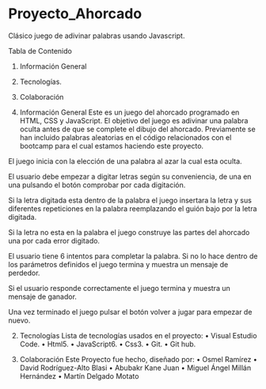 # Proyecto_Ahorcado
Clásico juego de adivinar palabras usando Javascript.

Tabla de Contenido
1. Información General
2. Tecnologías.
3. Colaboración


1. Información General
Este es un juego del ahorcado programado en HTML, CSS y JavaScript. El objetivo del juego es adivinar una palabra oculta antes de que se complete el dibujo del ahorcado. Previamente se han incluido palabras aleatorias en el código relacionados con el bootcamp para el cual estamos haciendo este proyecto. 

El juego inicia con la elección de una palabra al azar la cual esta oculta.
 
El usuario debe empezar a digitar letras según su conveniencia, de una en una pulsando el botón comprobar por cada digitación.
 
Si la letra digitada esta dentro de la palabra el juego insertara la letra y sus diferentes repeticiones en la palabra reemplazando el guión bajo por la letra digitada.
 
Si la letra no esta en la palabra el juego construye las partes del ahorcado una por cada error digitado.

El usuario tiene 6 intentos para completar la palabra. Si no lo hace dentro de los parámetros definidos el juego termina y muestra un mensaje de perdedor.

Si el usuario responde correctamente el juego termina y muestra un mensaje de ganador.

Una vez terminado el juego pulsar el botón volver a jugar para empezar de nuevo.
 
2. Tecnologías
Lista de tecnologías usados en el proyecto:
•	Visual Estudio Code.
•	Html5.
•	JavaScript6.
•	Css3.
•	Git.
•	Git hub.


3. Colaboración
Este Proyecto fue hecho, diseñado por:
•	Osmel Ramírez
•	David Rodríguez-Alto Blasi
•	Abubakr Kane Juan
•	Miguel Ángel Millán Hernández
•	Martín Delgado Motato

